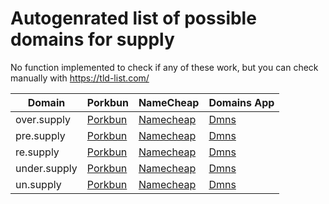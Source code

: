 # Autogenrated list of possible domains for supply

No function implemented to check if any of these work, but you can check manually with https://tld-list.com/

| Domain | Porkbun | NameCheap | Domains App |
|---|---|---|---|
| over.supply | [Porkbun](https://porkbun.com/checkout/search?prb=e814663da1&tlds=&idnLanguage=&search=search&q=over.supply) | [Namecheap](https://www.namecheap.com/domains/registration/results/?domain=over.supply) | [Dmns](https://dmns.app/domains?q=over.supply) |
| pre.supply | [Porkbun](https://porkbun.com/checkout/search?prb=e814663da1&tlds=&idnLanguage=&search=search&q=pre.supply) | [Namecheap](https://www.namecheap.com/domains/registration/results/?domain=pre.supply) | [Dmns](https://dmns.app/domains?q=pre.supply) |
| re.supply | [Porkbun](https://porkbun.com/checkout/search?prb=e814663da1&tlds=&idnLanguage=&search=search&q=re.supply) | [Namecheap](https://www.namecheap.com/domains/registration/results/?domain=re.supply) | [Dmns](https://dmns.app/domains?q=re.supply) |
| under.supply | [Porkbun](https://porkbun.com/checkout/search?prb=e814663da1&tlds=&idnLanguage=&search=search&q=under.supply) | [Namecheap](https://www.namecheap.com/domains/registration/results/?domain=under.supply) | [Dmns](https://dmns.app/domains?q=under.supply) |
| un.supply | [Porkbun](https://porkbun.com/checkout/search?prb=e814663da1&tlds=&idnLanguage=&search=search&q=un.supply) | [Namecheap](https://www.namecheap.com/domains/registration/results/?domain=un.supply) | [Dmns](https://dmns.app/domains?q=un.supply) |
